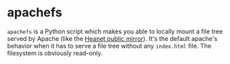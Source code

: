 # apachefs

``apachefs`` is a Python script which makes you able to locally mount a file tree served by Apache (like the [Heanet public mirror](http://ftp.heanet.ie/pub/)). It's the default apache's behavior when it has to serve a file tree without any ``index.html`` file. The filesystem is obviously read-only.

